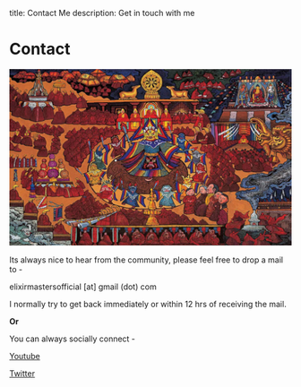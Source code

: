 title: Contact Me
description: Get in touch with me

# Contact

![Contact](../images/pages/elixir-masters-contact.jpg)

Its always nice to hear from the community, please feel free to drop a mail to -

elixirmastersofficial [at] gmail (dot) com

I normally try to get back immediately or within 12 hrs of receiving the mail.

**Or**

You can always socially connect -

[Youtube](https://www.youtube.com/channel/UCx4PK5QEdHbEPXurXQqSxPw)

[Twitter](https://twitter.com/elixir_masters)